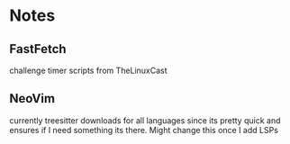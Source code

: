 # Notes

## FastFetch

challenge timer scripts from TheLinuxCast

## NeoVim

currently treesitter downloads for all languages since its pretty quick and ensures if I need something its there. Might change this once I add LSPs

